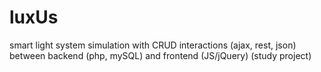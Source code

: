 # luxUs
smart light system simulation with CRUD interactions (ajax, rest, json) between backend (php, mySQL) and frontend (JS/jQuery) (study project)
